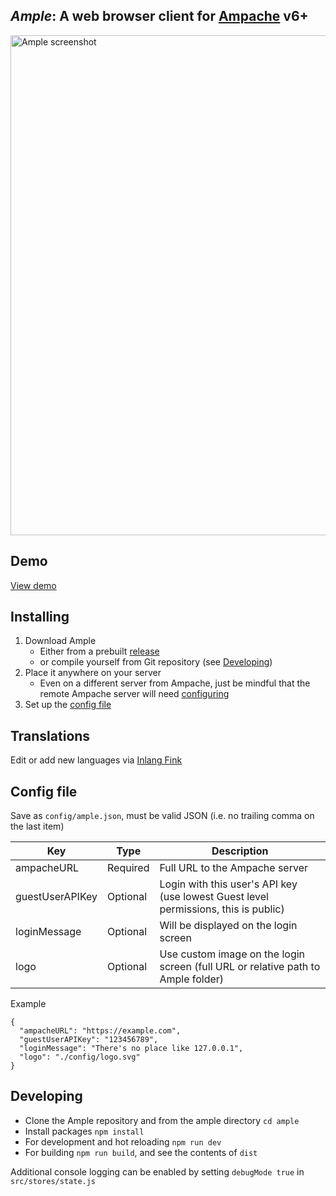 ## _Ample_: A web browser client for [Ampache](https://ampache.org/) v6+

<img src="https://github.com/mitchray/ample/assets/5735900/194c98a2-db2b-4f6c-be3b-92c80342436a" width=800 alt="Ample screenshot" />

## Demo

[View demo](https://ample-player.vercel.app)

## Installing

1. Download Ample
   - Either from a prebuilt [release](https://github.com/mitchray/ample/releases)
   - or compile yourself from Git repository (see [Developing](#developing))
2. Place it anywhere on your server
   - Even on a different server from Ampache, just be mindful that the remote Ampache server will need [configuring](https://github.com/mitchray/ample/wiki/Connecting-to-a-remote-Ampache-server-(CORS))
3. Set up the [config file](#config-file)

## Translations

Edit or add new languages via [Inlang Fink](https://inlang.com/editor/github.com/mitchray/ample)

## Config file

Save as ```config/ample.json```, must be valid JSON (i.e. no trailing comma on the last item)

| Key             | Type     | Description                                                                        |
|-----------------|----------|------------------------------------------------------------------------------------|
| ampacheURL      | Required | Full URL to the Ampache server                                                     |
| guestUserAPIKey | Optional | Login with this user's API key (use lowest Guest level permissions, this is public) |
| loginMessage    | Optional | Will be displayed on the login screen                                              |
| logo            | Optional | Use custom image on the login screen (full URL or relative path to Ample folder)   |

Example
```
{
  "ampacheURL": "https://example.com", 
  "guestUserAPIKey": "123456789", 
  "loginMessage": "There's no place like 127.0.0.1", 
  "logo": "./config/logo.svg" 
}
```

## Developing

- Clone the Ample repository and from the ample directory `cd ample`
- Install packages `npm install`
- For development and hot reloading `npm run dev`
- For building `npm run build`, and see the contents of `dist`

Additional console logging can be enabled by setting `debugMode true` in `src/stores/state.js`
